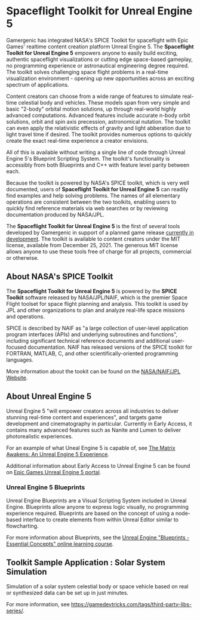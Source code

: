 # Spaceflight Toolkit for Unreal Engine 5

Gamergenic has integrated NASA's SPICE Toolkit for spaceflight with Epic Games' realtime content creation platform Unreal Engine 5.  The **Spaceflight Toolkit for Unreal Engine 5** empowers anyone to easily build exciting, authentic spaceflight visualizations or cutting edge space-based gameplay, no programming experience or astronautical engineering degree required.  The toolkit solves challenging space flight problems in a real-time visualization environment - opening up new opportunities across an exciting spectrum of applications.

Content creators can choose from a wide range of features to simulate real-time celestial body and vehicles.  These models span from very simple and basic "2-body" orbital motion solutions, up through real-world highly advanced computations.  Advanced features include accurate n-body orbit solutions, orbit and spin axis precession, astronomical nutation.  The toolkit can even apply the relativistic effects of gravity and light abberation due to light travel time if desired.  The toolkit provides numerous options to quickly create the exact real-time experience a creator envisions.

All of this is available without writing a single line of code through Unreal Engine 5's Blueprint Scripting System.  The toolkit's functionality is accessibly from both Blueprints and C++ with feature level parity between each.

Because the toolkit is powered by NASA's SPICE toolkit, which is very well documented, users of **Spaceflight Toolkit for Unreal Engine 5** can readily find examples and help solving problems.  The names of all elementary operations are consistent between the two toolkits, enabling users to quickly find reference materials via web searches or by reviewing documentation produced by NASA/JPL.

The **Spaceflight Toolkit for Unreal Engine 5** is the first of several tools developed by Gamergenic in support of a planned game release [currently in development](/project/unannounced-1).  The toolkit is available to content creators under the MIT license, available from December 25, 2021.  The generous MIT license allows anyone to use these tools free of charge for all projects, commercial or otherwise.

## About NASA's SPICE Toolkit

The **Spaceflight Toolkit for Unreal Engine 5** is powered by the **SPICE Toolkit** software released by NASA/JPL/NAIF, which is the premier Space Flight toolset for space flight planning and analysis.  This toolkit is used by JPL and other organizations to plan and analyze real-life space missions and operations.

SPICE is described by NAIF as "a large collection of user-level application program interfaces (APIs) and underlying subroutines and functions", including significant technical reference documents and additional user-focused documentation.  NAIF has released versions of the SPICE toolkit for FORTRAN, MATLAB, C, and other scientifically-oriented programming languages.

More information about the tookit can be found on the [NASA/NAIF/JPL Website](https://naif.jpl.nasa.gov/naif/toolkit.html).

## About Unreal Engine 5

Unreal Engine 5 "will empower creators across all industries to deliver stunning real-time content and experiences", and targets game development and cinematography in particular.  Currently in Early Access, it contains many advanced features such as Nanite and Lumen to deliver photorealistic experiences.

For an example of what Uneal Engine 5 is capable of, see [The Matrix Awakens: An Unreal Engine 5 Experience](https://www.unrealengine.com/en-US/wakeup).


Additional information about Early Access to Unreal Engine 5 can be found on [Epic Games Unreal Engine 5 portal](https://www.unrealengine.com/en-US/unreal-engine-5).

### Unreal Engine 5 Blueprints

Unreal Engine Blueprints are a Visual Scripting System included in Unreal Engine.  Blueprints allow anyone to express logic visually, no programming experience required.  Blueprints are based on the concept of using a node-based interface to create  elements from within Unreal Editor similar to flowcharting.

For more information about Blueprints, see the [Unreal Engine "Blueprints - Essential Concepts" online learning course](https://www.unrealengine.com/en-US/onlinelearning-courses/blueprints---essential-concepts).

## Toolkit Sample Application : Solar System Simulation

Simulation of a solar system celestial body or space vehicle based on real or synthesized data can be set up in just minutes.

For more information, see <https://gamedevtricks.com/tags/third-party-libs-series/>.

